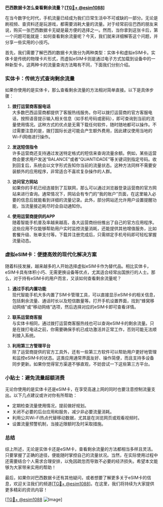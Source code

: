 **巴西数据卡怎么查看剩余流量？[[TG💪+ @esim1088](https://t.me/s/esim1088)]**

在当今数字化时代，手机流量已经成为我们日常生活中不可或缺的一部分。无论是刷视频、查资料还是玩游戏，都需要消耗大量的流量。对于经常前往巴西的朋友来说，购买一张巴西数据卡无疑是最方便的选择之一。然而，当你拿到这张卡后，第一个问题可能就是：如何查看剩余流量呢？今天，我们就来详细解答这个问题，并分享一些实用的小技巧。

首先，我们需要了解巴西的数据卡大致分为两种类型：实体卡和虚拟eSIM卡。实体卡是传统的物理卡片形式，而虚拟eSIM卡则是通过电子方式加载到设备中的一种新型卡。这两种卡的流量查询方法略有不同，下面我们分别介绍。

### 实体卡：传统方式查询剩余流量

如果你使用的是实体卡，那么查看剩余流量的方法相对简单直接。以下是具体步骤：

1. **拨打运营商客服电话**  
   大多数巴西运营商都提供了客服热线服务。你可以拨打运营商的官方客服电话，按照语音提示输入相关信息（如手机号码或密码），即可查询到当前的流量使用情况。这种方式的优点是无需下载任何软件，随时随地都可以操作。不过需要注意的是，拨打国际长途可能会产生额外费用，因此建议使用当地的Wi-Fi网络进行操作。

2. **发送短信指令**  
   许多运营商还支持通过发送特定格式的短信来查询流量余额。例如，某些运营商会要求用户发送“BALANCE”或者“QUANTIDADE”等关键词到指定号码。收到回复后，系统会以文字形式告知你当前的流量状态。这种方法同样不需要安装额外的应用程序，非常适合不喜欢复杂操作的人群。

3. **访问官方网站**  
   如果你的手机已经连接到了互联网，那么可以通过浏览器登录运营商的官方网站来进行查询。通常情况下，网站会有专门的“我的账户”页面，在这里输入必要的信息后就能看到详细的流量记录。此外，部分网站还允许用户设置提醒功能，当流量接近耗尽时会自动通知你。

4. **使用运营商提供的APP**  
   随着智能手机普及率越来越高，各大运营商纷纷推出了自己的官方应用程序。这些应用不仅能够帮助用户实时监控流量消耗，还能提供其他增值服务，比如套餐升级、账单支付等。下载并注册完成后，只需绑定手机号码即可轻松掌握流量动态。

### 虚拟eSIM卡：便捷高效的现代化解决方案

随着科技发展，越来越多的人开始选择虚拟eSIM卡作为替代品。相比实体卡，eSIM卡具有体积小巧、无需更换设备等优点，尤其适合经常出国旅行的人士。那么，对于持有eSIM卡的用户而言，又该如何查看剩余流量呢？

1. **通过手机内置功能**  
   现代智能手机大多内置了SIM卡管理工具，可以直接显示eSIM卡的相关信息，包括剩余流量、通话时长以及短信数量等。打开手机设置界面，找到“蜂窝移动网络”或“移动网络”选项，然后选择对应的eSIM卡即可查看详情。

2. **联系运营商客服**  
   与实体卡相同，通过拨打运营商客服热线也可以查询eSIM卡的剩余流量。只是在拨打电话之前，你需要确保手机已成功激活并正常工作，否则可能无法顺利接入系统。

3. **利用第三方管理平台**  
   除了运营商提供的官方工具外，还有一些第三方软件可以帮助用户更好地管理和监控eSIM卡的状态。这类应用通常界面友好、操作简便，而且支持多设备同步更新。如果你觉得官方渠道不够直观，不妨尝试一下这些第三方平台。

### 小贴士：避免流量超额消费

无论你使用的是实体卡还是eSIM卡，在享受高速上网的同时也要注意控制流量支出。以下几点建议或许对你有所帮助：

- 定期检查流量使用情况，提前做好规划。
- 关闭不必要的后台应用和服务，减少非必要流量消耗。
- 利用公共Wi-Fi热点代替移动数据，尤其是在浏览网页或观看视频时。
- 设置流量预警机制，当接近限额时及时采取措施。

### 总结

综上所述，无论是实体卡还是eSIM卡，查看剩余流量的方法都相当多样且灵活。只要掌握了正确的途径，便能随时掌控自己的流量状况。当然，在实际使用过程中还需要结合个人需求合理安排，以免因疏忽而导致不必要的经济损失。希望本文能够为大家带来实用的帮助！

最后，如果你对巴西数据卡还有其他疑问，或者想要了解更多关于eSIM卡的信息，欢迎关注我们的频道[[TG💪+ @esim1088](https://t.me/s/esim1088)]。在这里，我们将持续为大家提供更多精彩的资讯内容！  

[[TG💪+ @esim1088](https://t.me/s/esim1088) ![Image](https://i.postimg.cc/4NQfJmqS/Snipaste-2025-05-13-00-14-12.png)]